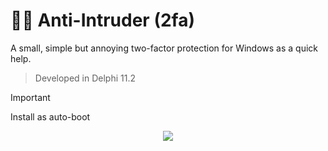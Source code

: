 # :policeman: Anti-Intruder (2fa)

A small, simple but annoying two-factor protection for Windows as a quick help.
>Developed in Delphi 11.2

>[!IMPORTANT]
> Install as auto-boot

<div align="center">
  <img src="https://github.com/DoctorBIOS1990/anti-intruso-doble-password/blob/main/ScreenShot/Screen.png">
</div>

